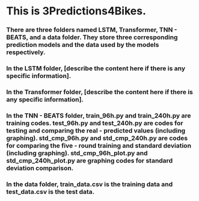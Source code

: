 # This is 3Predictions4Bikes.
### There are three folders named LSTM, Transformer, TNN - BEATS, and a data folder. They store three corresponding prediction models and the data used by the models respectively.
### In the LSTM folder, [describe the content here if there is any specific information].
### In the Transformer folder, [describe the content here if there is any specific information].
### In the TNN - BEATS folder, train_96h.py and train_240h.py are training codes. test_96h.py and test_240h.py are codes for testing and comparing the real - predicted values (including graphing). std_cmp_96h.py and std_cmp_240h.py are codes for comparing the five - round training and standard deviation (including graphing). std_cmp_96h_plot.py and std_cmp_240h_plot.py are graphing codes for standard deviation comparison.
### In the data folder, train_data.csv is the training data and test_data.csv is the test data.
